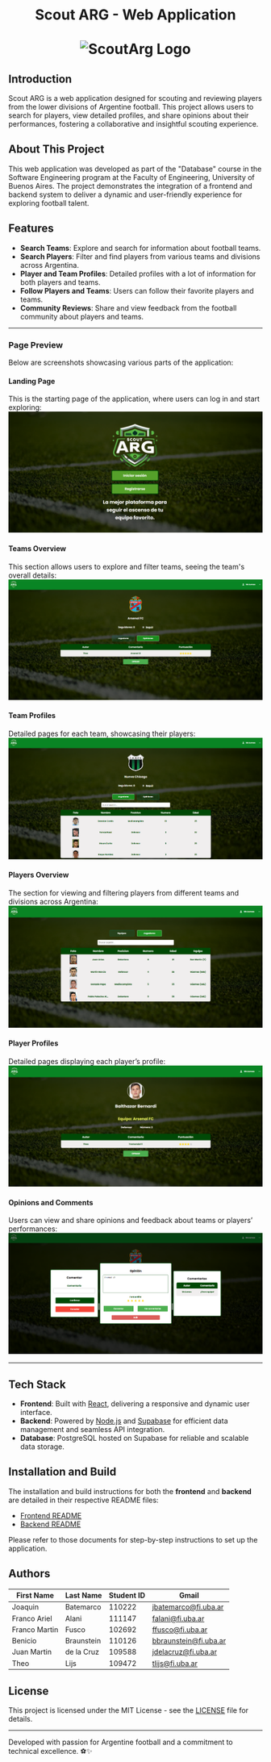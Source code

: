<div align="center">
  <h1 align="center">
    Scout ARG - Web Application
    <br />
    <br />
      <img src="img/favicon.ico" alt="ScoutArg Logo" style="width:15%;">
  </h1>
</div> 

## Introduction

Scout ARG is a web application designed for scouting and reviewing players from the lower divisions of Argentine football. This project allows users to search for players, view detailed profiles, and share opinions about their performances, fostering a collaborative and insightful scouting experience.  

## About This Project  

This web application was developed as part of the "Database" course in the Software Engineering program at the Faculty of Engineering, University of Buenos Aires. The project demonstrates the integration of a frontend and backend system to deliver a dynamic and user-friendly experience for exploring football talent.

## Features  
- **Search Teams**: Explore and search for information about football teams.
- **Search Players**: Filter and find players from various teams and divisions across Argentina.  
- **Player and Team Profiles**: Detailed profiles with a lot of information for both players and teams.  
- **Follow Players and Teams**: Users can follow their favorite players and teams.  
- **Community Reviews**: Share and view feedback from the football community about players and teams.

---

### Page Preview  
Below are screenshots showcasing various parts of the application:  

#### Landing Page  
This is the starting page of the application, where users can log in and start exploring:  
<img src="img/landing_page.png" alt="Landing Page">  


#### Teams Overview  
This section allows users to explore and filter teams, seeing the team's overall details:  
<img src="img/team_op.png" alt="Teams Overview">  

#### Team Profiles  
Detailed pages for each team, showcasing their players:  
<img src="img/team_page.png" alt="Team Page">  

#### Players Overview  
The section for viewing and filtering players from different teams and divisions across Argentina:  
<img src="img/players_page.png" alt="Player Page">  

#### Player Profiles  
Detailed pages displaying each player’s profile:  
<img src="img/player_op.png" alt="Players Overview">  

#### Opinions and Comments  
Users can view and share opinions and feedback about teams or players’ performances:  
<img src="img/opinion_comments.png" alt="Opinions and Comments">  

---

## Tech Stack  
- **Frontend**: Built with [React](https://reactjs.org/), delivering a responsive and dynamic user interface.  
- **Backend**: Powered by [Node.js](https://nodejs.org/) and [Supabase](https://supabase.io/) for efficient data management and seamless API integration.  
- **Database**: PostgreSQL hosted on Supabase for reliable and scalable data storage.  

## Installation and Build  

The installation and build instructions for both the **frontend** and **backend** are detailed in their respective README files:  
- [Frontend README](scout_frontend/README.md)  
- [Backend README](scout_backend/README.md)  

Please refer to those documents for step-by-step instructions to set up the application.  

## Authors  

| First Name    | Last Name   | Student ID | Gmail                  |  
| ------------- | ----------- | ---------- | ---------------------- |  
| Joaquin       | Batemarco   | 110222     | jbatemarco@fi.uba.ar   |  
| Franco Ariel  | Alani       | 111147     | falani@fi.uba.ar       |  
| Franco Martin | Fusco       | 102692     | ffusco@fi.uba.ar       |  
| Benicio       | Braunstein  | 110126     | bbraunstein@fi.uba.ar  |  
| Juan Martin   | de la Cruz  | 109588     | jdelacruz@fi.uba.ar    |  
| Theo          | Lijs        | 109472     | tlijs@fi.uba.ar        |  

## License  

This project is licensed under the MIT License - see the [LICENSE](LICENSE) file for details.

---  

Developed with passion for Argentine football and a commitment to technical excellence. ⚽✨  
